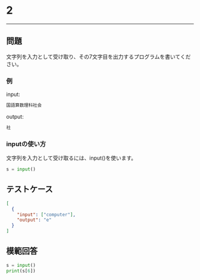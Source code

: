 # 2

---

## 問題

文字列を入力として受け取り、その7文字目を出力するプログラムを書いてください。

### 例

input:
```sh
国語算数理科社会
```
output:

```sh
社
```

### inputの使い方
文字列を入力として受け取るには、input()を使います。

```python
s = input()
```

## テストケース

```json
[
  {
    "input": ["computer"],
    "output": "e"
  }
]
```

## 模範回答

```python
s = input()
print(s[6])
```
